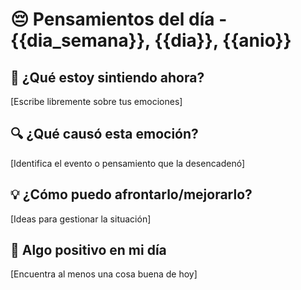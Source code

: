 # 😔 Pensamientos del día - {{dia_semana}}, {{dia}}, {{anio}}

## 🧠 ¿Qué estoy sintiendo ahora?

[Escribe libremente sobre tus emociones]

## 🔍 ¿Qué causó esta emoción?

[Identifica el evento o pensamiento que la desencadenó]

## 💡 ¿Cómo puedo afrontarlo/mejorarlo?

[Ideas para gestionar la situación]

## 💙 Algo positivo en mi día

[Encuentra al menos una cosa buena de hoy]
